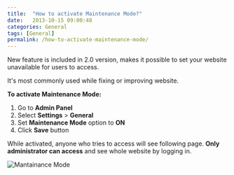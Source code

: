 ```yaml
---
title:  "How to activate Maintenance Mode?"
date:   2013-10-15 09:00:48
categories: General
tags: [General]
permalink: /how-to-activate-maintenance-mode/
---
```

New feature is included in 2.0 version, makes it possible to set your website unavailable for users to access.

It's most commonly used while fixing or improving website.

**To activate Maintenance Mode:** 

1. Go to **Admin Panel** 
2. Select **Settings** > **General** 
3. Set **Maintenance Mode** option to **ON** 
4. Click **Save** button 

While activated, anyone who tries to access will see following page. **Only administrator can access** and see whole website by logging in.

![Mantainance Mode](//open-classifieds.com/wp-content/uploads/2013/10/Mantainance-Mode.png)

